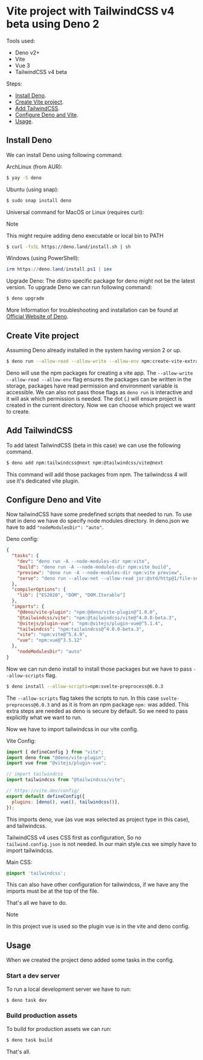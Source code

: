 # Vite project with TailwindCSS v4 beta using Deno 2

Tools used:
- Deno v2+
- Vite
- Vue 3
- TailwindCSS v4 beta

Steps:
- [Install Deno](#install-deno).
- [Create Vite project](#create-vite-project).
- [Add TailwindCSS](#add-tailwindcss).
- [Configure Deno and Vite](#configure-deno-and-vite).
- [Usage](#usage).

## Install Deno

We can install Deno using following command:

ArchLinux (from AUR):
```zsh
$ yay -S deno
```
Ubuntu (using snap):
```zsh
$ sudo snap install deno
```
Universal command for MacOS or Linux (requires curl):
> [!NOTE]
> This might require adding deno executable or local bin to PATH

```zsh
$ curl -fsSL https://deno.land/install.sh | sh
```
Windows (using PowerShell):
```ps1
irm https://deno.land/install.ps1 | iex
```
Upgrade Deno:
The distro specific package for deno might not be the latest version.
To upgrade Deno we can run following command:
```zsh
$ deno upgrade
```
More Information for troubleshooting and installation can be found at [Official Website of Deno](https://deno.com/).

## Create Vite project

Assuming Deno already installed in the system having version 2 or up.
```zsh
$ deno run --allow-read --allow-write --allow-env npm:create-vite-extra@latest .
```
Deno will use the npm packages for creating a vite app.
The `--allow-write --allow-read --allow-env` flag ensures the packages can be written in the storage,
packages have read permission and environment variable is accessible.
We can also not pass those flags as `deno run` is interactive and it will ask which permission is needed.
The dot (.) will ensure project is created in the current directory.
Now we can choose which project we want to create.

## Add TailwindCSS

To add latest TailwindCSS (beta in this case) we can use the following command.
```zsh
$ deno add npm:tailwindcss@next npm:@tailwindcss/vite@next
```
This command will add those packages from npm. The tailwindcss 4 will use it's dedicated vite plugin.

## Configure Deno and Vite
Now tailwindCSS have some predefined scripts that needed to run. To use that in deno we have do specify node modules directory.
In deno.json we have to add `"nodeModulesDir": "auto"`.

Deno config:
```json
{
  "tasks": {
    "dev": "deno run -A --node-modules-dir npm:vite",
    "build": "deno run -A --node-modules-dir npm:vite build",
    "preview": "deno run -A --node-modules-dir npm:vite preview",
    "serve": "deno run --allow-net --allow-read jsr:@std/http@1/file-server dist/"
  },
  "compilerOptions": {
    "lib": ["ES2020", "DOM", "DOM.Iterable"]
  },
  "imports": {
    "@deno/vite-plugin": "npm:@deno/vite-plugin@^1.0.0",
    "@tailwindcss/vite": "npm:@tailwindcss/vite@^4.0.0-beta.3",
    "@vitejs/plugin-vue": "npm:@vitejs/plugin-vue@^5.1.4",
    "tailwindcss": "npm:tailwindcss@^4.0.0-beta.3",
    "vite": "npm:vite@^5.4.9",
    "vue": "npm:vue@^3.5.12"
  },
    "nodeModulesDir": "auto"
}
```
Now we can run deno install to install those packages but we have to pass `--allow-scripts` flag.
```zsh
$ deno install --allow-scripts=npm:svelte-preprocess@6.0.3
```
The `--allow-scripts` flag takes the scripts to run.
In this case `svelte-preprocess@6.0.3` and as it is from an npm package `npm:` was added.
This extra steps are needed as deno is secure by default. So we need to pass explicitly what we want to run.

Now we have to import tailwindcss in our vite config.

Vite Config:
```js
import { defineConfig } from "vite";
import deno from "@deno/vite-plugin";
import vue from "@vitejs/plugin-vue";

// import tailwindcss
import tailwindcss from "@tailwindcss/vite";

// https://vite.dev/config/
export default defineConfig({
  plugins: [deno(), vue(), tailwindcss()],
});
```
This imports deno, vue (as vue was selected as project type in this case), and tailwindcss.

TailwindCSS v4 uses CSS first as configuration, So no `tailwind.config.json` is not needed.
In our main style.css we simply have to import tailwindcss.

Main CSS:
```css
@import 'tailwindcss';
```
This can also have other configuration for tailwindcss, if we have any the imports must be at the top of the file.

That's all we have to do.

> [!NOTE]
> In this project vue is used so the plugin vue is in the vite and deno config.

## Usage

When we created the project deno added some tasks in the config.


### Start a dev server

To run a local development server we have to run:
```sh
$ deno task dev
```

### Build production assets

To build for production assets we can run:
```zsh
$ deno task build
```
That's all.
